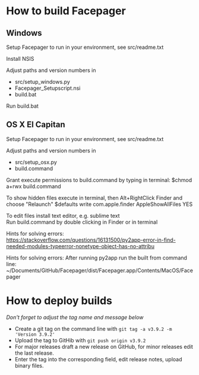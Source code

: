 # How to build Facepager
## Windows

Setup Facepager to run in your environment, see src/readme.txt

Install NSIS

Adjust paths and version numbers in
- src/setup_windows.py
- Facepager_Setupscript.nsi
- build.bat

Run build.bat

## OS X El Capitan

Setup Facepager to run in your environment, see src/readme.txt

Adjust paths and version numbers in
- src/setup_osx.py
- build.command

Grant execute permissions to build.command by typing in terminal:
  $chmod a+rwx build.command

To show hidden files execute in terminal, then Alt+RightClick Finder and choose "Relaunch"
    $defaults write com.apple.finder AppleShowAllFiles YES

To edit files install text editor, e.g. sublime text	
Run build.command by double clicking in Finder or in terminal

Hints for solving errors:
https://stackoverflow.com/questions/16131500/py2app-error-in-find-needed-modules-typeerror-nonetype-object-has-no-attribu

Hints for solving errors:
After running py2app run the built from command line:
~/Documents/GitHub/Facepager/dist/Facepager.app/Contents/MacOS/Facepager

# How to deploy builds

_Don't forget to adjust the tag name and message below_

- Create a git tag on the command line with `git tag -a v3.9.2 -m 'Version 3.9.2'`
- Upload the tag to GitHib with `git push origin v3.9.2`
- For major releases draft a new release on GitHub, for minor releases edit the last release.
- Enter the tag into the corresponding field, edit release notes, upload binary files.